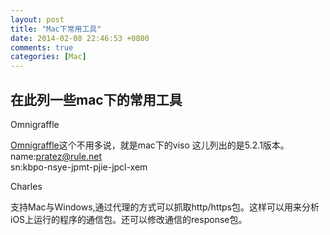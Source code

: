 ```yaml
---
layout: post
title: "Mac下常用工具"
date: 2014-02-08 22:46:53 +0800
comments: true
categories: [Mac]
---
```


在此列一些mac下的常用工具
---
Omnigraffle

[Omnigraffle](http://www.omnigroup.com/download/latest/omnigrafflepro.dmg)这个不用多说，就是mac下的viso 这儿列出的是5.2.1版本。 <br>
name:pratez@rule.net <br>
sn:kbpo-nsye-jpmt-pjie-jpcl-xem

Charles

支持Mac与Windows,通过代理的方式可以抓取http/https包。这样可以用来分析iOS上运行的程序的通信包。还可以修改通信的response包。
